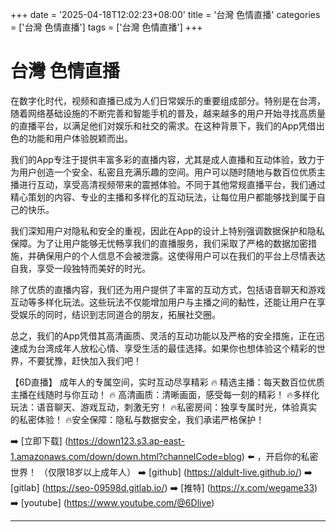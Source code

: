 +++
date = '2025-04-18T12:02:23+08:00'
title = '台灣 色情直播'
categories = ['台灣 色情直播']
tags = ['台灣 色情直播']
+++

# 台灣 色情直播

在数字化时代，视频和直播已成为人们日常娱乐的重要组成部分。特别是在台湾，随着网络基础设施的不断完善和智能手机的普及，越来越多的用户开始寻找高质量的直播平台，以满足他们对娱乐和社交的需求。在这种背景下，我们的App凭借出色的功能和用户体验脱颖而出。

我们的App专注于提供丰富多彩的直播内容，尤其是成人直播和互动体验，致力于为用户创造一个安全、私密且充满乐趣的空间。用户可以随时随地与数百位优质主播进行互动，享受高清视频带来的震撼体验。不同于其他常规直播平台，我们通过精心策划的内容、专业的主播和多样化的互动玩法，让每位用户都能够找到属于自己的快乐。

我们深知用户对隐私和安全的重视，因此在App的设计上特别强调数据保护和隐私保障。为了让用户能够无忧畅享我们的直播服务，我们采取了严格的数据加密措施，并确保用户的个人信息不会被泄露。这使得用户可以在我们的平台上尽情表达自我，享受一段独特而美好的时光。

除了优质的直播内容，我们还为用户提供了丰富的互动方式，包括语音聊天和游戏互动等多样化玩法。这些玩法不仅能增加用户与主播之间的黏性，还能让用户在享受娱乐的同时，结识到志同道合的朋友，拓展社交圈。

总之，我们的App凭借其高清画质、灵活的互动功能以及严格的安全措施，正在迅速成为台湾成年人放松心情、享受生活的最佳选择。如果你也想体验这个精彩的世界，不要犹豫，赶快加入我们吧！

【6D直播】
成年人的专属空间，实时互动尽享精彩
🔥 精选主播：每天数百位优质主播在线随时与你互动！
🔥 高清画质：清晰画面，感受每一刻的精彩！
🔥多样化玩法：语音聊天、游戏互动，刺激无穷！
🔥私密房间：独享专属时光，体验真实的私密体验！
🔥安全保障：隐私与数据安全，我们承诺严格保护！

➡️ [立即下载] (https://down123.s3.ap-east-1.amazonaws.com/down/down.html?channelCode=blog) ⬅️ ，开启你的私密世界！
（仅限18岁以上成年人）
➡️ [github] (https://aldult-live.github.io/)
➡️ [gitlab] (https://seo-09598d.gitlab.io/)
➡️ [推特] (https://x.com/wegame33)
➡️ [youtube] (https://www.youtube.com/@6Dlive)

---
